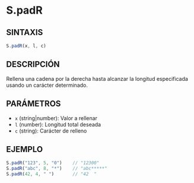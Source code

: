 # S.padR

## SINTAXIS
```javascript
S.padR(x, l, c)
```

## DESCRIPCIÓN
Rellena una cadena por la derecha hasta alcanzar la longitud especificada usando un carácter determinado.

## PARÁMETROS
- `x` (string|number): Valor a rellenar
- `l` (number): Longitud total deseada
- `c` (string): Carácter de relleno

## EJEMPLO
```javascript
S.padR("123", 5, "0")    // "12300"
S.padR("abc", 8, "*")    // "abc*****"
S.padR(42, 4, " ")       // "42  "
```
